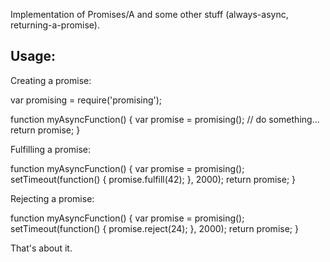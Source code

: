 
Implementation of Promises/A and some other stuff (always-async, returning-a-promise).

## Usage:

Creating a promise:

  var promising = require('promising');

  function myAsyncFunction() {
    var promise = promising();
    // do something...
    return promise;
  }

Fulfilling a promise:

  function myAsyncFunction() {
    var promise = promising();
    setTimeout(function() {
      promise.fulfill(42);
    }, 2000);
    return promise;
  }

Rejecting a promise:

  function myAsyncFunction() {
    var promise = promising();
    setTimeout(function() {
      promise.reject(24);
    }, 2000);
    return promise;
  }

That's about it.

